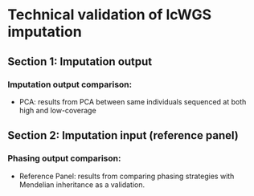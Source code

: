 # Technical validation of lcWGS imputation

## Section 1: Imputation output
### Imputation output comparison:
- PCA: results from PCA between same individuals sequenced at both high and low-coverage

## Section 2: Imputation input (reference panel)
### Phasing output comparison:
- Reference Panel: results from comparing phasing strategies with Mendelian inheritance as a validation.
